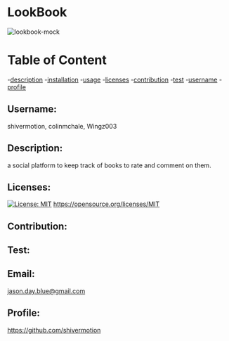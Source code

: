 # LookBook

![lookbook-mock](https://user-images.githubusercontent.com/75548830/148240330-a43a3853-cde8-470f-b303-7cd266bebedd.png)

# Table of Content

-[description](#description) -[installation](#installation) -[usage](#usage) -[licenses](#licenses) -[contribution](#contribution) -[test](#test) -[username](#username) -[profile](#profile)

## Username:

shivermotion, colinmchale, Wingz003

## Description:

a social platform to keep track of books to rate and comment on them.

## Licenses:

[![License: MIT](https://img.shields.io/badge/License-MIT-yellow.svg)](https://opensource.org/licenses/MIT)
https://opensource.org/licenses/MIT

## Contribution:

## Test:

## Email:

jason.day.blue@gmail.com

## Profile:

https://github.com/shivermotion
